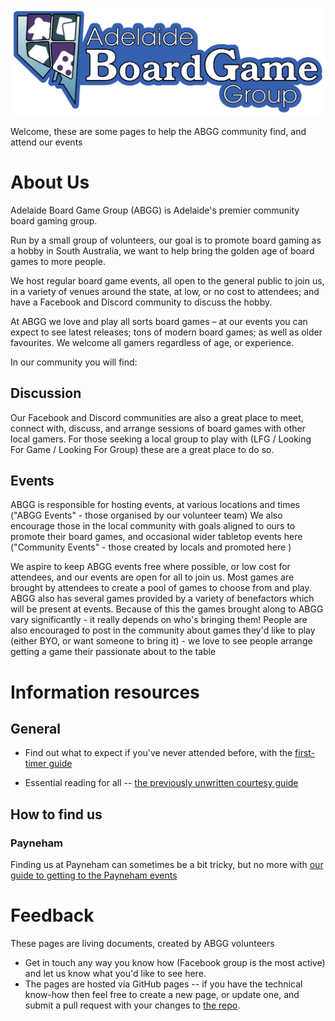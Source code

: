 ![ABGG Logo](ABGG_Logo.png)

Welcome, these are some pages to help the ABGG community find, and attend our events

# About Us

Adelaide Board Game Group (ABGG) is Adelaide's premier community board gaming group.

Run by a small group of volunteers, our goal is to promote board gaming as a hobby in South Australia, we want to help bring the golden age of board games to more people.

We host regular board game events, all open to the general public to join us, in a variety of venues around the state, at low, or no cost to attendees; and have a Facebook and Discord community to discuss the hobby.

At ABGG we love and play all sorts board games – at our events you can expect to see latest releases; tons of modern board games; as well as older favourites.  We welcome all gamers regardless of age, or experience.

In our community you will find:

## Discussion

Our Facebook and Discord communities are also a great place to meet, connect with, discuss, and arrange sessions of board games with other local gamers. 
For those seeking a local group to play with (LFG / Looking For Game / Looking For Group) these are a great place to do so.

## Events 

ABGG is responsible for hosting events, at various locations and times ("ABGG Events" - those organised by our volunteer team)
We also encourage those in the local community with goals aligned to ours to promote their board games, and occasional wider tabletop events here ("Community Events" - those created by locals and promoted here )

We aspire to keep ABGG events free where possible, or low cost for attendees, and our events are open for all to join us.
Most games are brought by attendees to create a pool of games to choose from and play.  ABGG also has several games provided by a variety of benefactors which will be present at events.
Because of this the games brought along to ABGG vary significantly - it really depends on who's bringing them!
People are also encouraged to post in the community about games they'd like to play (either BYO, or want someone to bring it) - we love to see people arrange getting a game their passionate about to the table



# Information resources

## General

- Find out what to expect if you've never attended before, with the [first-timer guide](guides/firsttime.md)

- Essential reading for all -- [the previously unwritten courtesy guide](guides/courtesy.md)

## How to find us

### Payneham

Finding us at Payneham can sometimes be a bit tricky, but no more with [our guide to getting to the Payneham events](guides/location-payneham.md)





# Feedback

These pages are living documents, created by ABGG volunteers

- Get in touch any way you know how (Facebook group is the most active) and let us know what you'd like to see here.
- The pages are hosted via GitHub pages -- if you have the technical know-how then feel free to create a new page, or update one, and submit a pull request with your changes to [the repo](https://github.com/Dislexsick/ABGG).
